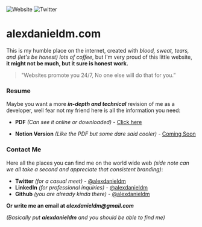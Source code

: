 ![Website](https://img.shields.io/website?down_color=red&down_message=Offline&up_color=green&up_message=Online&url=http%3A%2F%2Falexdanieldm.com%2F) ![Twitter](https://img.shields.io/twitter/url?style=social&url=https%3A%2F%2Fgithub.com%2Falexdanieldm%2Falexdanieldm.com)
# alexdanieldm.com
This is my humble place on the internet, created with _blood, sweat, tears, and (let's be honest) lots of coffee_, but I'm very proud of this little website, **it might not be much, but it sure is honest work.**

> "Websites promote you 24/7, No one else will do that for you.”
### Resume

Maybe you want a more _**in-depth and technical**_ revision of me as a developer, well fear not my friend here is all the information you need:

* **PDF** _(Can see it online or downloaded)_ - [Click here](https://github.com/alexdanieldm/alexdanieldm.com/blob/master/src/public/docs/Resume.pdf)

* **Notion Version** _(Like the PDF but some dare said cooler)_ - [Coming Soon]()
### Contact Me
Here all the places you can find me on the world wide web _(side note can we all take a second and appreciate that consistent branding)_:

* **Twitter** _(for a casual meet)_ - [@alexdanieldm](https://twitter.com/alexdanieldm)
* **LinkedIn** _(for professional inquiries)_ - [@alexdanieldm](https://www.linkedin.com/in/alexdanieldm/)
* **Github** _(you are already kinda there)_ - [@alexdanieldm](https://github.com/alexdanieldm)

**Or write me an email at _alexdanieldm@gmail.com_**

_(Basically put **_alexdanieldm_** and you should be able to find me)_